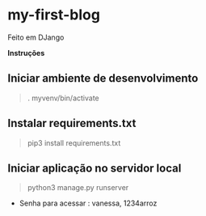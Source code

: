 # my-first-blog

Feito em DJango

**Instruções**


## Iniciar ambiente de desenvolvimento
> . myvenv/bin/activate


## Instalar requirements.txt
> pip3 install requirements.txt

## Iniciar aplicação no servidor local
> python3 manage.py runserver


* Senha para acessar : vanessa, 1234arroz

<!-- 
    Windows

Iniciei instalando o venv e requirements.
Depois executando:

python manage.py makemigrations blog

e

python manage.py migrate blog

e

python manage.py migrate

 -->